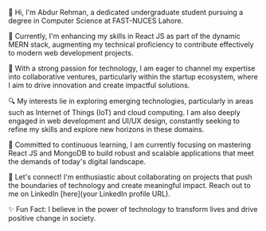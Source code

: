 👋 Hi, I'm Abdur Rehman, a dedicated undergraduate student pursuing a degree in Computer Science at FAST-NUCES Lahore.

🌱 Currently, I'm enhancing my skills in React JS as part of the dynamic MERN stack, augmenting my technical proficiency to contribute effectively to modern web development projects.

💼 With a strong passion for technology, I am eager to channel my expertise into collaborative ventures, particularly within the startup ecosystem, where I aim to drive innovation and create impactful solutions.

🔍 My interests lie in exploring emerging technologies, particularly in areas such as Internet of Things (IoT) and cloud computing. I am also deeply engaged in web development and UI/UX design, constantly seeking to refine my skills and explore new horizons in these domains.

🎯 Committed to continuous learning, I am currently focusing on mastering React JS and MongoDB to build robust and scalable applications that meet the demands of today's digital landscape.

💬 Let's connect! I'm enthusiastic about collaborating on projects that push the boundaries of technology and create meaningful impact. Reach out to me on LinkedIn [here](your LinkedIn profile URL).

✨ Fun Fact: I believe in the power of technology to transform lives and drive positive change in society.
